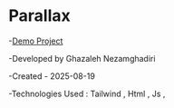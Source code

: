 # Parallax


-[Demo Project](https://ghazalehnezamghadiri.github.io/Parallax2/) 

-Developed by Ghazaleh Nezamghadiri

-Created - 2025-08-19

-Technologies Used : Tailwind , Html , Js , 






